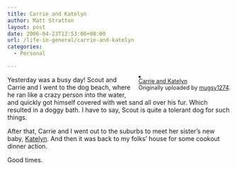 ```yaml
---
title: Carrie and Katelyn
author: Matt Stratton
layout: post
date: 2006-04-23T12:53:00+00:00
url: /life-in-general/carrie-and-katelyn
categories:
  - Personal

---
```

<div style="float:right;margin-left:10px;margin-bottom:10px;">
  <a href="https://www.flickr.com/photos/mugsy/133515542/" title="photo sharing"><img src="https://static.flickr.com/56/133515542_525b64757d_m.jpg" alt="" style="border:solid 2px #000000;" /></a> <br /> <span style="font-size:.9em;margin-top:0;"> <a href="https://www.flickr.com/photos/mugsy/133515542/">Carrie and Katelyn</a> <br /> Originally uploaded by <a href="https://www.flickr.com/people/mugsy/">mugsy1274</a>. </span>
</div>

Yesterday was a busy day! Scout and Carrie and I went to the dog beach, where he ran like a crazy person into the water, and quickly got himself covered with wet sand all over his fur. Which resulted in a doggy bath. I have to say, Scout is quite a tolerant dog for such things.

After that, Carrie and I went out to the suburbs to meet her sister&#8217;s new baby, [Katelyn][1]. And then it was back to my folks&#8217; house for some cookout dinner action.

Good times.

 [1]: https://www.flickr.com/photos/mugsy/tags/katelyn/